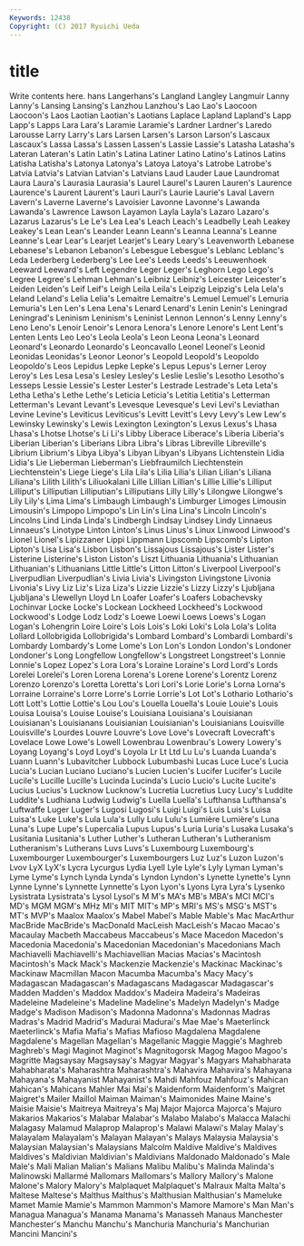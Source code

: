 ```yaml
---
Keywords: 12438 
Copyright: (C) 2017 Ryuichi Ueda
---
```


# title

Write contents here.
hans Langerhans's Langland Langley Langmuir Lanny
Lanny's Lansing Lansing's Lanzhou Lanzhou's Lao Lao's Laocoon Laocoon's Laos
Laotian Laotian's Laotians Laplace Lapland Lapland's Lapp Lapp's Lapps Lara
Lara's Laramie Laramie's Lardner Lardner's Laredo Larousse Larry Larry's Lars
Larsen Larsen's Larson Larson's Lascaux Lascaux's Lassa Lassa's Lassen Lassen's
Lassie Lassie's Latasha Latasha's Lateran Lateran's Latin Latin's Latina Latiner
Latino Latino's Latinos Latins Latisha Latisha's Latonya Latonya's Latoya Latoya's
Latrobe Latrobe's Latvia Latvia's Latvian Latvian's Latvians Laud Lauder Laue
Laundromat Laura Laura's Laurasia Laurasia's Laurel Laurel's Lauren Lauren's Laurence
Laurence's Laurent Laurent's Lauri Lauri's Laurie Laurie's Laval Lavern Lavern's
Laverne Laverne's Lavoisier Lavonne Lavonne's Lawanda Lawanda's Lawrence Lawson Layamon
Layla Layla's Lazaro Lazaro's Lazarus Lazarus's Le Le's Lea Lea's
Leach Leach's Leadbelly Leah Leakey Leakey's Lean Lean's Leander Leann
Leann's Leanna Leanna's Leanne Leanne's Lear Lear's Learjet Learjet's Leary
Leary's Leavenworth Lebanese Lebanese's Lebanon Lebanon's Lebesgue Lebesgue's Leblanc Leblanc's
Leda Lederberg Lederberg's Lee Lee's Leeds Leeds's Leeuwenhoek Leeward Leeward's
Left Legendre Leger Leger's Leghorn Lego Lego's Legree Legree's Lehman
Lehman's Leibniz Leibniz's Leicester Leicester's Leiden Leiden's Leif Leif's Leigh
Leila Leila's Leipzig Leipzig's Lela Lela's Leland Leland's Lelia Lelia's
Lemaitre Lemaitre's Lemuel Lemuel's Lemuria Lemuria's Len Len's Lena Lena's
Lenard Lenard's Lenin Lenin's Leningrad Leningrad's Leninism Leninism's Leninist Lennon
Lennon's Lenny Lenny's Leno Leno's Lenoir Lenoir's Lenora Lenora's Lenore
Lenore's Lent Lent's Lenten Lents Leo Leo's Leola Leola's Leon
Leona Leona's Leonard Leonard's Leonardo Leonardo's Leoncavallo Leonel Leonel's Leonid
Leonidas Leonidas's Leonor Leonor's Leopold Leopold's Leopoldo Leopoldo's Leos Lepidus
Lepke Lepke's Lepus Lepus's Lerner Leroy Leroy's Les Lesa Lesa's
Lesley Lesley's Leslie Leslie's Lesotho Lesotho's Lesseps Lessie Lessie's Lester
Lester's Lestrade Lestrade's Leta Leta's Letha Letha's Lethe Lethe's Leticia
Leticia's Letitia Letitia's Letterman Letterman's Levant Levant's Levesque Levesque's Levi
Levi's Leviathan Levine Levine's Leviticus Leviticus's Levitt Levitt's Levy Levy's
Lew Lew's Lewinsky Lewinsky's Lewis Lexington Lexington's Lexus Lexus's Lhasa
Lhasa's Lhotse Lhotse's Li Li's Libby Liberace Liberace's Liberia Liberia's
Liberian Liberian's Liberians Libra Libra's Libras Libreville Libreville's Librium Librium's
Libya Libya's Libyan Libyan's Libyans Lichtenstein Lidia Lidia's Lie Lieberman
Lieberman's Liebfraumilch Liechtenstein Liechtenstein's Liege Liege's Lila Lila's Lilia Lilia's
Lilian Lilian's Liliana Liliana's Lilith Lilith's Liliuokalani Lille Lillian Lillian's
Lillie Lillie's Lilliput Lilliput's Lilliputian Lilliputian's Lilliputians Lilly Lilly's Lilongwe
Lilongwe's Lily Lily's Lima Lima's Limbaugh Limbaugh's Limburger Limoges Limousin
Limousin's Limpopo Limpopo's Lin Lin's Lina Lina's Lincoln Lincoln's Lincolns
Lind Linda Linda's Lindbergh Lindsay Lindsey Lindy Linnaeus Linnaeus's Linotype
Linton Linton's Linus Linus's Linux Linwood Linwood's Lionel Lionel's Lipizzaner
Lippi Lippmann Lipscomb Lipscomb's Lipton Lipton's Lisa Lisa's Lisbon Lisbon's
Lissajous Lissajous's Lister Lister's Listerine Listerine's Liston Liston's Liszt Lithuania
Lithuania's Lithuanian Lithuanian's Lithuanians Little Little's Litton Litton's Liverpool Liverpool's
Liverpudlian Liverpudlian's Livia Livia's Livingston Livingstone Livonia Livonia's Livy Liz
Liz's Liza Liza's Lizzie Lizzie's Lizzy Lizzy's Ljubljana Ljubljana's Llewellyn
Lloyd Ln Loafer Loafer's Loafers Lobachevsky Lochinvar Locke Locke's Lockean
Lockheed Lockheed's Lockwood Lockwood's Lodge Lodz Lodz's Loewe Loewi Loews
Loews's Logan Logan's Lohengrin Loire Loire's Lois Lois's Loki Loki's
Lola Lola's Lolita Lollard Lollobrigida Lollobrigida's Lombard Lombard's Lombardi Lombardi's
Lombardy Lombardy's Lome Lome's Lon Lon's London London's Londoner Londoner's
Long Longfellow Longfellow's Longstreet Longstreet's Lonnie Lonnie's Lopez Lopez's Lora
Lora's Loraine Loraine's Lord Lord's Lords Lorelei Lorelei's Loren Lorena
Lorena's Lorene Lorene's Lorentz Lorenz Lorenzo Lorenzo's Loretta Loretta's Lori
Lori's Lorie Lorie's Lorna Lorna's Lorraine Lorraine's Lorre Lorre's Lorrie
Lorrie's Lot Lot's Lothario Lothario's Lott Lott's Lottie Lottie's Lou
Lou's Louella Louella's Louie Louie's Louis Louisa Louisa's Louise Louise's
Louisiana Louisiana's Louisianan Louisianan's Louisianans Louisianian Louisianian's Louisianians Louisville Louisville's
Lourdes Louvre Louvre's Love Love's Lovecraft Lovecraft's Lovelace Lowe Lowe's
Lowell Lowenbrau Lowenbrau's Lowery Lowery's Loyang Loyang's Loyd Loyd's Loyola
Lr Lt Ltd Lu Lu's Luanda Luanda's Luann Luann's Lubavitcher
Lubbock Lubumbashi Lucas Luce Luce's Lucia Lucia's Lucian Luciano Luciano's
Lucien Lucien's Lucifer Lucifer's Lucile Lucile's Lucille Lucille's Lucinda Lucinda's
Lucio Lucio's Lucite Lucite's Lucius Lucius's Lucknow Lucknow's Lucretia Lucretius
Lucy Lucy's Luddite Luddite's Ludhiana Ludwig Ludwig's Luella Luella's Lufthansa
Lufthansa's Luftwaffe Luger Luger's Lugosi Lugosi's Luigi Luigi's Luis Luis's
Luisa Luisa's Luke Luke's Lula Lula's Lully Lulu Lulu's Lumière
Lumière's Luna Luna's Lupe Lupe's Lupercalia Lupus Lupus's Luria Luria's
Lusaka Lusaka's Lusitania Lusitania's Luther Luther's Lutheran Lutheran's Lutheranism Lutheranism's
Lutherans Luvs Luvs's Luxembourg Luxembourg's Luxembourger Luxembourger's Luxembourgers Luz Luz's
Luzon Luzon's Lvov LyX LyX's Lycra Lycurgus Lydia Lyell Lyle
Lyle's Lyly Lyman Lyman's Lyme Lyme's Lynch Lynda Lynda's Lyndon
Lyndon's Lynette Lynette's Lynn Lynne Lynne's Lynnette Lynnette's Lyon Lyon's
Lyons Lyra Lyra's Lysenko Lysistrata Lysistrata's Lysol Lysol's M M's
MA's MB's MBA's MCI MCI's MD's MGM MGM's MHz MI's
MIT MIT's MP's MRI's MS's MSG's MST's MT's MVP's Maalox
Maalox's Mabel Mabel's Mable Mable's Mac MacArthur MacBride MacBride's MacDonald
MacLeish MacLeish's Macao Macao's Macaulay Macbeth Maccabeus Maccabeus's Mace Macedon
Macedon's Macedonia Macedonia's Macedonian Macedonian's Macedonians Mach Machiavelli Machiavelli's Machiavellian
Macias Macias's Macintosh Macintosh's Mack Mack's Mackenzie Mackenzie's Mackinac Mackinac's
Mackinaw Macmillan Macon Macumba Macumba's Macy Macy's Madagascan Madagascan's Madagascans
Madagascar Madagascar's Madden Madden's Maddox Maddox's Madeira Madeira's Madeiras Madeleine
Madeleine's Madeline Madeline's Madelyn Madelyn's Madge Madge's Madison Madison's Madonna
Madonna's Madonnas Madras Madras's Madrid Madrid's Madurai Madurai's Mae Mae's
Maeterlinck Maeterlinck's Mafia Mafia's Mafias Mafioso Magdalena Magdalene Magdalene's Magellan
Magellan's Magellanic Maggie Maggie's Maghreb Maghreb's Magi Maginot Maginot's Magnitogorsk
Magog Magoo Magoo's Magritte Magsaysay Magsaysay's Magyar Magyar's Magyars Mahabharata
Mahabharata's Maharashtra Maharashtra's Mahavira Mahavira's Mahayana Mahayana's Mahayanist Mahayanist's Mahdi
Mahfouz Mahfouz's Mahican Mahican's Mahicans Mahler Mai Mai's Maidenform Maidenform's
Maigret Maigret's Mailer Maillol Maiman Maiman's Maimonides Maine Maine's Maisie
Maisie's Maitreya Maitreya's Maj Major Majorca Majorca's Majuro Makarios Makarios's
Malabar Malabar's Malabo Malabo's Malacca Malachi Malagasy Malamud Malaprop Malaprop's
Malawi Malawi's Malay Malay's Malayalam Malayalam's Malayan Malayan's Malays Malaysia
Malaysia's Malaysian Malaysian's Malaysians Malcolm Maldive Maldive's Maldives Maldives's Maldivian
Maldivian's Maldivians Maldonado Maldonado's Male Male's Mali Malian Malian's Malians
Malibu Malibu's Malinda Malinda's Malinowski Mallarmé Mallomars Mallomars's Mallory Mallory's
Malone Malone's Malory Malory's Malplaquet Malplaquet's Malraux Malta Malta's Maltese
Maltese's Malthus Malthus's Malthusian Malthusian's Mameluke Mamet Mamie Mamie's Mammon
Mammon's Mamore Mamore's Man Man's Managua Managua's Manama Manama's Manasseh
Manaus Manchester Manchester's Manchu Manchu's Manchuria Manchuria's Manchurian Mancini Mancini's
